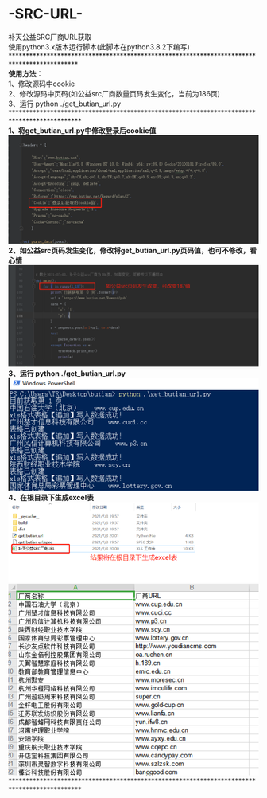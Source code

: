 # -SRC-URL-
补天公益SRC厂商URL获取<br />
使用python3.x版本运行脚本(此脚本在python3.8.2下编写)<br />
*******************************************************************************************<br />
**使用方法：**<br />
  1、修改源码中cookie<br />
  2、修改源码中页码(如公益src厂商数量页码发生变化，当前为186页)<br />
  3、运行  python ./get_butian_url.py<br />
********************************************************************************************<br />
**1、将get_butian_url.py中修改登录后cookie值**<br />
![Image text](https://github.com/time55/-SRC-URL-/blob/main/%E4%BF%AE%E6%94%B9cookie%E5%8F%82%E6%95%B0.png)<br />
**2、如公益src页码发生变化，修改将get_butian_url.py页码值，也可不修改，看心情**<br />
![Image text](https://github.com/time55/-SRC-URL-/blob/main/%E4%BF%AE%E6%94%B9%E9%A1%B5%E9%9D%A2%E5%80%BC.png)<br />
**3、运行  python ./get_butian_url.py**  <br />
![Image text](https://github.com/time55/-SRC-URL-/blob/main/%E8%BF%90%E8%A1%8C.png)<br />
**4、在根目录下生成excel表**<br />
![Image text](https://github.com/time55/-SRC-URL-/blob/main/%E4%BA%A7%E7%94%9F%E7%BB%93%E6%9E%9C.png)<br />
![Image text](https://github.com/time55/-SRC-URL-/blob/main/%E8%BF%90%E8%A1%8C%E7%BB%93%E6%9E%9C2.png)<br />
********************************************************************************************<br />



